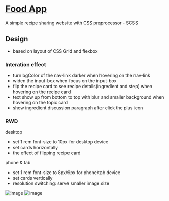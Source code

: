 # [Food App](https://venerable-narwhal-5c5c00.netlify.app)
A simple recipe sharing website with CSS preprocessor - SCSS

## Design
- based on layout of CSS Grid and flexbox

### Interation effect 
- turn bgColor of the nav-link darker when hovering on the nav-link
- widen the input-box when focus on the input-box  
- flip the recipe card to see recipe details(ingredient and step) when hovering on the recipe card
- text show up from bottom to top with blur and smaller background when hovering on the topic card
- show ingredient discussion paragraph after click the plus icon

### RWD
desktop
- set 1 rem font-size to 10px for desktop device
- set cards horizontally
- the effect of flipping recipe card

phone & tab
- set 1 rem font-size to 8px/9px for phone/tab device
- set cards vertically
- resolution switching: serve smaller image size 

![image](https://github.com/jssffl/food/blob/main/FoodApp-1.gif)
![image](https://github.com/jssffl/food/blob/main/FoodApp-2.gif)





